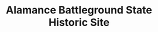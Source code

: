 ---
layout: repo
title: "Alamance Battleground State Historic Site"
id: 5566
permalink: repos/5566/
---